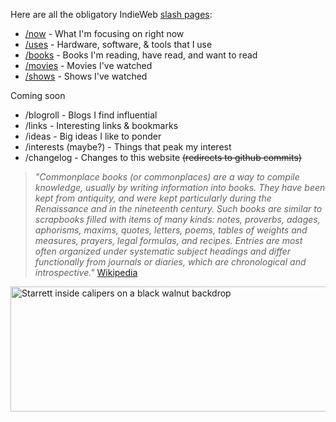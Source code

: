 Here are all the obligatory IndieWeb [slash pages](https://slashpages.net):
* [/now](/now/) - What I'm focusing on right now
* [/uses](/uses/) - Hardware, software, & tools that I use
* [/books](/books/) - Books I'm reading, have read, and want to read
* [/movies](/movies/) - Movies I've watched
* [/shows](/shows/) - Shows I've watched


Coming soon
* /blogroll - Blogs I find influential
* /links - Interesting links & bookmarks
* /ideas - Big ideas I like to ponder
* /interests (maybe?) - Things that peak my interest
* /changelog - Changes to this website <del>(redirects to github commits)</del>

> _"Commonplace books (or commonplaces) are a way to compile knowledge, usually by writing information into books. They have been kept from antiquity, and were kept particularly during the Renaissance and in the nineteenth century. Such books are similar to scrapbooks filled with items of many kinds: notes, proverbs, adages, aphorisms, maxims, quotes, letters, poems, tables of weights and measures, prayers, legal formulas, and recipes. Entries are most often organized under systematic subject headings and differ functionally from journals or diaries, which are chronological and introspective."_ [Wikipedia](https://en.wikipedia.org/wiki/Commonplace_book)

<img src="https://dvdlite.micro.blog/uploads/2024/caliper.jpg" width="600" height="200" alt="Starrett inside calipers on a black walnut backdrop" title="Starrett inside calipers on a black walnut backdrop">

